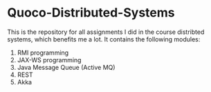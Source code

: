 # Quoco-Distributed-Systems
This is the repository for all assignments I did in the course distribted systems, which benefits me a lot. It contains the following modules:
1. RMI programming
2. JAX-WS programming
3. Java Message Queue (Active MQ)
4. REST
5. Akka
